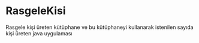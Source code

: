 # RasgeleKisi
Rasgele kişi üreten kütüphane ve bu kütüphaneyi kullanarak istenilen sayıda kişi üreten java uygulaması
